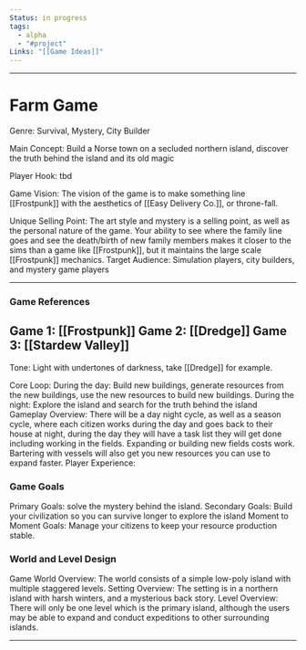 ```yaml
---
Status: in progress
tags:
  - alpha
  - "#project"
Links: "[[Game Ideas]]"
---
```

---
# Farm Game

Genre: Survival, Mystery, City Builder

Main Concept:
	Build a Norse town on a secluded northern island, discover the truth behind the island and its old magic

Player Hook:
	tbd

Game Vision:
	The vision of the game is to make something line [[Frostpunk]] with the aesthetics of [[Easy Delivery Co.]], or throne-fall.

Unique Selling Point:
	The art style and mystery is a selling point, as well as the personal nature of the game. Your ability to see where the family line goes and see the death/birth of new family members makes it closer to the sims than a game like [[Frostpunk]], but it maintains the large scale [[Frostpunk]] mechanics.
Target Audience:
	Simulation players, city builders, and mystery game players

---
### Game References

Game 1:
	[[Frostpunk]]
Game 2:
	[[Dredge]]
Game 3:
	[[Stardew Valley]]
---

Tone:
	Light with undertones of darkness, take [[Dredge]] for example.
	
Core Loop:
	During the day:
		Build new buildings, generate resources from the new buildings, use the new resources to build new buildings.
	During the night:
		Explore the island and search for the truth behind the island
Gameplay Overview:
	There will be a day night cycle, as well as a season cycle, where each citizen works during the day and goes back to their house at night, during the day they will have a task list they will get done including working in the fields. Expanding or building new fields costs work. Bartering with vessels will also get you new resources you can use to expand faster.
Player Experience:

### Game Goals

Primary Goals:
	solve the mystery behind the island.
Secondary Goals:
	Build your civilization so you can survive longer to explore the island
Moment to Moment Goals:
	Manage your citizens to keep your resource production stable.
### World and Level Design

Game World Overview:
	The world consists of a simple low-poly island with multiple staggered levels.
Setting Overview:
	The setting is in a northern island with harsh winters, and a mysterious back story. 
Level Overview:
	There will only be one level which is the primary island, although the users may be able to expand and conduct expeditions to other surrounding islands.

---


